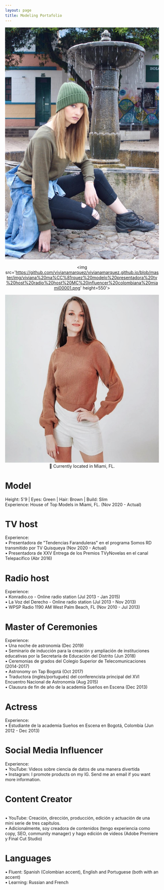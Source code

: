 ```yaml
---
layout: page
title: Modeling Portafolio
---
```


<meta name="description" content="Viviana Márquez | Media and Modeling Portafolio">
<meta name="keywords" content="Viviana Márquez | Model, actress, TV host, Radio host, multimedia talent">

<center>
  
  ![image-title-here](test.png)
  
  
<img src='https://github.com/vivianamarquez/vivianamarquez.github.io/blob/master/img/viviana%20ma%CC%81rquez%20modelo%20presentadora%20tv%20host%20radio%20host%20MC%20influencer%20colombiana%20miami00001.png' height=550'>

<img src='https://github.com/vivianamarquez/vivianamarquez.github.io/blob/master/img/viviana%20ma%CC%81rquez%20modelo%20presentadora%20tv%20host%20radio%20host%20MC%20influencer%20colombiana%20miami00003.png' height='550'>
</center>

<center>📍 Currently located in Miami, FL. </center>

# Model
Height: 5'9 | Eyes: Green | Hair: Brown | Build: Slim <br>
Experience: House of Top Models in Miami, FL. (Nov 2020 - Actual)

# TV host
Experience: <br>
• Presentadora de "Tendencias Faranduleras" en el programa Somos RD transmitido por TV Quisqueya (Nov 2020 - Actual)<br>
• Presentadora de XXV Entrega de los Premios TVyNovelas en el canal Telepacífico (Abr 2016)

# Radio host
Experience: <br>
• Konradio.co - Online radio station (Jul 2013 - Jan 2015)<br>
• La Voz del Derecho - Online radio station (Jul 2013 - Nov 2013)<br>
• WPSP Radio 1190 AM West Palm Beach, FL (Nov 2010 - Jul 2013)

# Master of Ceremonies
Experience: <br>
• Una noche de astronomía (Dec 2019)<br>
• Seminario de inducción para la creación y ampliación de instituciones educativas por la Secretaría de Educación del Distrito (Jun 2018)<br>
• Ceremonias de grados del Colegio Superior de Telecomunicaciones (2014-2017)<br>
• Astronomy on Tap Bogotá (Oct 2017)<br>
• Traductora (inglés/portugués) del conferencista principal del XVI Encuentro Nacional de Astronomía (Aug 2015)<br>
• Clausura de fin de año de la academia Sueños en Escena (Dec 2013)<br>

# Actress
Experience: <br>
• Estudiante de la academia Sueños en Escena en Bogotá, Colombia (Jun 2012 - Dec 2013)

# Social Media Influencer
Experience: <br>
• YouTube: Videos sobre ciencia de datos de una manera divertida<br>
• Instagram: I promote products on my IG. Send me an email if you want more information. <br>

# Content Creator
<br>
• YouTube: Creación, dirección, producción, edición y actuación de una mini serie de tres capítulos. <br>
• Adicionalmente, soy creadora de contenidos (tengo experiencia como copy, SEO, community manager) y hago edición de videos (Adobe Premiere y Final Cut Studio)

# Languages
• Fluent: Spanish (Colombian accent), English and Portuguese (both with an accent)<br>
• Learning: Russian and French
